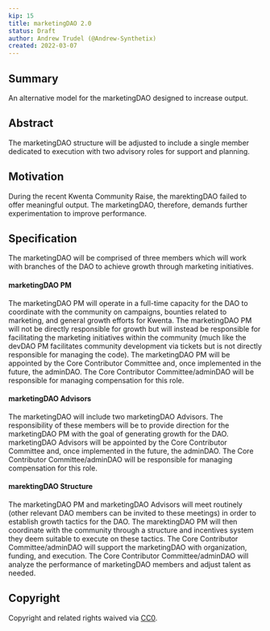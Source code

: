 ```yaml
---
kip: 15
title: marketingDAO 2.0 
status: Draft
author: Andrew Trudel (@Andrew-Synthetix)
created: 2022-03-07
---
```


## Summary

An alternative model for the marketingDAO designed to increase output.

## Abstract

The marketingDAO structure will be adjusted to include a single member dedicated to execution with two advisory roles for support and planning. 

## Motivation

During the recent Kwenta Community Raise, the marektingDAO failed to offer meaningful output. The marketingDAO, therefore, demands further experimentation to improve performance. 

## Specification

The marketingDAO will be comprised of three members which will work with branches of the DAO to achieve growth through marketing initiatives. 

#### marketingDAO PM 

The marketingDAO PM will operate in a full-time capacity for the DAO to coordinate with the community on campaigns, bounties related to marketing, and general growth efforts for Kwenta. The marketingDAO PM will not be directly responsible for growth but will instead be responsible for facilitating the marketing initiatives within the community (much like the devDAO PM facilitates community development via tickets but is not directly responsible for managing the code). The marketingDAO PM will be appointed by the Core Contributor Committee and, once implemented in the future, the adminDAO. The Core Contributor Committee/adminDAO will be responsible for managing compensation for this role. 

#### marketingDAO Advisors 

The marketingDAO will include two marketingDAO Advisors. The responsibility of these members will be to provide direction for the marketingDAO PM with the goal of generating growth for the DAO. marketingDAO Advisors will be appointed by the Core Contributor Committee and, once implemented in the future, the adminDAO. The Core Contributor Committee/adminDAO will be responsible for managing compensation for this role. 

#### marektingDAO Structure

The marketingDAO PM and marketingDAO Advisors will meet routinely (other relevant DAO members can be invited to these meetings) in order to establish growth tactics for the DAO. The marektingDAO PM will then coordinate with the community through a structure and incentives system they deem suitable to execute on these tactics. The Core Contributor Committee/adminDAO will support the marketingDAO with organization, funding, and execution. The Core Contributor Committee/adminDAO will analyze the performance of marketingDAO members and adjust talent as needed. 

## Copyright

Copyright and related rights waived via [CC0](https://creativecommons.org/publicdomain/zero/1.0/).


